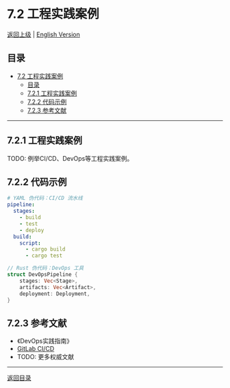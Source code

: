 # 7.2 工程实践案例

[返回上级](../7-验证与工程实践.md) | [English Version](../7-verification-and-engineering-practice/7.2-engineering-practice-cases.md)

## 目录

- [7.2 工程实践案例](#72-工程实践案例)
  - [目录](#目录)
  - [7.2.1 工程实践案例](#721-工程实践案例)
  - [7.2.2 代码示例](#722-代码示例)
  - [7.2.3 参考文献](#723-参考文献)

---

## 7.2.1 工程实践案例

TODO: 例举CI/CD、DevOps等工程实践案例。

## 7.2.2 代码示例

```yaml
# YAML 伪代码：CI/CD 流水线
pipeline:
  stages:
    - build
    - test
    - deploy
  build:
    script:
      - cargo build
      - cargo test
```

```rust
// Rust 伪代码：DevOps 工具
struct DevOpsPipeline {
    stages: Vec<Stage>,
    artifacts: Vec<Artifact>,
    deployment: Deployment,
}
```

## 7.2.3 参考文献

- 《DevOps实践指南》
- [GitLab CI/CD](https://docs.gitlab.com/ee/ci/)
- TODO: 更多权威文献

---

[返回目录](../0-总览与导航/0.1-全局主题树形目录.md)
